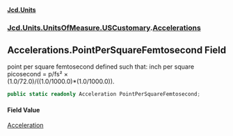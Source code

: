 #### [Jcd.Units](index.md 'index')
### [Jcd.Units.UnitsOfMeasure.USCustomary](Jcd.Units.UnitsOfMeasure.USCustomary.md 'Jcd.Units.UnitsOfMeasure.USCustomary').[Accelerations](Accelerations.md 'Jcd.Units.UnitsOfMeasure.USCustomary.Accelerations')

## Accelerations.PointPerSquareFemtosecond Field

point per square femtosecond defined such that: inch per square picosecond = p/fs² ×  
(1.0/72.0)/((1.0/1000.0)*(1.0/1000.0)).

```csharp
public static readonly Acceleration PointPerSquareFemtosecond;
```

#### Field Value
[Acceleration](Acceleration.md 'Jcd.Units.UnitTypes.Acceleration')